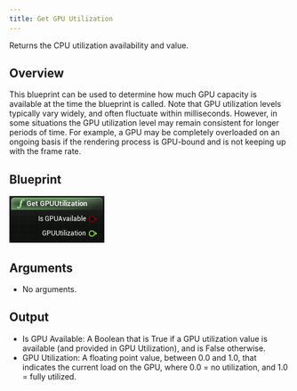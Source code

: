 ```yaml
---
title: Get GPU Utilization
---
```

Returns the CPU utilization availability and value.

## Overview

This blueprint can be used to determine how much GPU capacity is available at the time the blueprint is called. Note that GPU utilization levels typically vary widely, and often fluctuate within milliseconds. However, in some situations the GPU utilization level may remain consistent for longer periods of time. For example, a GPU may be completely overloaded on an ongoing basis if the rendering process is GPU-bound and is not keeping up with the frame rate.

## Blueprint

![](/images/documentation-unreal-latest-concepts-unreal-blueprints-get-gpu-utilization-0.png)  
## Arguments

* No arguments.
## Output

* Is GPU Available: A Boolean that is True if a GPU utilization value is available (and provided in GPU Utilization), and is False otherwise.
* GPU Utilization: A floating point value, between 0.0 and 1.0, that indicates the current load on the GPU, where 0.0 = no utilization, and 1.0 = fully utilized.
